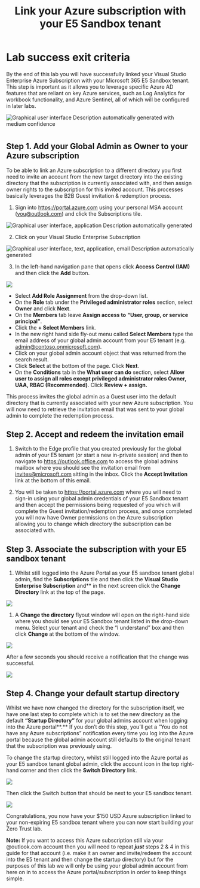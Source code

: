 ﻿---
id: linkazuresub
title: Link your Azure subscription with your E5 Sandbox tenant 
sidebar_label: Azure Subscription
slug: /linkazuresub
---



# Lab success exit criteria
By the end of this lab you will have successfully linked your Visual Studio Enterprise Azure Subscription with your Microsoft 365 E5 Sandbox tenant. This step is important as it allows you to leverage specific Azure AD features that are reliant on key Azure services, such as Log Analytics for workbook functionality, and Azure Sentinel, all of which will be configured in later labs. 


![Graphical user interface Description automatically generated with medium confidence](img/linkazuresub.001.png)
#
## Step 1. Add your Global Admin as Owner to your Azure subscription
To be able to link an Azure subscription to a different directory you first need to invite an account from the new target directory into the existing directory that the subscription is currently associated with, and then assign owner rights to the subscription for this invited account. This processes basically leverages the B2B Guest invitation & redemption process.

1. Sign into <https://portal.azure.com> using your personal MSA account (<you@outlook.com>) and click the Subscriptions tile.


![Graphical user interface, application Description automatically generated](img/linkazuresub.002.png)

2. Click on your Visual Studio Enterprise Subscription

![Graphical user interface, text, application, email Description automatically generated](img/linkazuresub.003.png)

3. In the left-hand navigation pane that opens click **Access Control (IAM)** and then click the **Add** button.

![](img/linkazuresub.004.png)
- Select **Add Role Assignment** from the drop-down list.
- On the **Role** tab under the **Privileged administrator roles** section, select **Owner** and click **Next**. 
- On the **Members** tab leave **Assign access to** **“User, group, or service principal”**.
- Click the **+ Select Members** link.
- In the new right hand side fly-out menu called **Select Members** type the email address of your global admin account from your E5 tenant (e.g. <admin@contoso.onmicrosoft.com>).
- Click on your global admin account object that was returned from the search result.
- Click **Select** at the bottom of the page. Click **Next**.
- On the **Conditions** tab in the **What user can do** section, select **Allow user to assign all roles except privileged administrator roles Owner, UAA, RBAC (Recommended)**. Click **Review + assign.** 

This process invites the global admin as a Guest user into the default directory that is currently associated with your new Azure subscription. You will now need to retrieve the invitation email that was sent to your global admin to complete the redemption process.

## Step 2. Accept and redeem the invitation email
1. Switch to the Edge profile that you created previously for the global admin of your E5 tenant (or start a new in-private session) and then to navigate to <https://outlook.office.com> to access the global admins mailbox where you should see the invitation email from <invites@microsoft.com> sitting in the inbox. Click the **Accept Invitation** link at the bottom of this email.

1. You will be taken to <https://portal.azure.com> where you will need to sign-in using your global admin credentials of your E5 Sandbox tenant and then accept the permissions being requested of you which will complete the Guest invitation/redemption process, and once completed you will now have Owner permissions on the Azure subscription allowing you to change which directory the subscription can be associated with.

## Step 3. Associate the subscription with your E5 sandbox tenant
1. Whilst still logged into the Azure Portal as your E5 sandbox tenant global admin, find the **Subscriptions** tile and then click the **Visual Studio Enterprise Subscription** and** in the next screen click the **Change Directory** link at the top of the page.

![](img/linkazuresub.005.png)
1. A **Change the directory** flyout window will open on the right-hand side where you should see your E5 Sandbox tenant listed in the drop-down menu. Select your tenant and check the “I understand” box and then click **Change** at the bottom of the window.


![](img/linkazuresub.006.png)

After a few seconds you should receive a notification that the change was successful.

![](img/linkazuresub.007.png) 
## Step 4. Change your default startup directory
Whilst we have now changed the directory for the subscription itself, we have one last step to complete which is to set the new directory as the default **“Startup Directory”** for your global admins account when logging into the Azure portal**.** If you don’t do this step, you’ll get a “You do not have any Azure subscriptions” notification every time you log into the Azure portal because the global admin account still defaults to the original tenant that the subscription was previously using. 

To change the startup directory, whilst still logged into the Azure portal as your E5 sandbox tenant global admin, click the account icon in the top right-hand corner and then click the **Switch Directory** link.

![](img/linkazuresub.008.png)

Then click the Switch button that should be next to your E5 sandbox tenant.

![](img/linkazuresub.009.png)

Congratulations, you now have your $150 USD Azure subscription linked to your non-expiring E5 sandbox tenant where you can now start building your Zero Trust lab.

**Note:** If you want to access this Azure subscription still via your @outlook.com account then you will need to repeat ***just*** steps 2 & 4 in this guide for that account (i.e. make it an owner and invite/redeem the account into the E5 tenant and then change the startup directory) but for the purposes of this lab we will only be using your global admin account from here on in to access the Azure portal/subscription in order to keep things simple.
